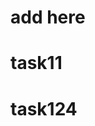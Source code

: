                                                                           
# add here
 
 
# task11
 
# task124
